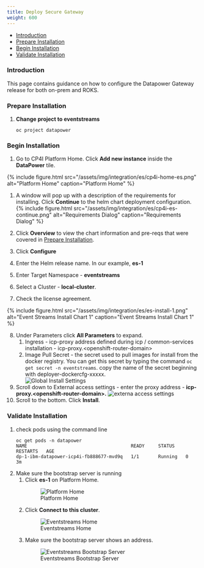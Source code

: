 ```yaml
---
title: Deploy Secure Gateway
weight: 600
---
```


- [Introduction](#introduction)
- [Prepare Installation](#prepare-installation)
- [Begin Installation](#begin-installation)
- [Validate Installation](#validate-installation)

### Introduction
This page contains guidance on how to configure the Datapower Gateway release for both on-prem and ROKS.

### Prepare Installation

1. **Change project to eventstreams**
   ```
   oc project datapower
   ```

### Begin Installation  
1. Go to CP4I Platform Home. Click **Add new instance** inside the **DataPower** tile.  

{%
  include figure.html
  src="/assets/img/integration/es/cp4i-home-es.png"
  alt="Platform Home"
  caption="Platform Home"
%}  

1. A window will pop up with a description of the requirements for installing. Click **Continue** to the helm chart deployment configuration.  
  {%
    include figure.html
    src="/assets/img/integration/es/cp4i-es-continue.png"
    alt="Requirements Dialog"
    caption="Requirements Dialog"
  %}
   
2. Click **Overview** to view the chart information and pre-reqs that were covered in [Prepare Installation](#prepare-installation).
3. Click **Configure**
4. Enter the Helm release name. In our example, **es-1**
5. Enter Target Namespace - **eventstreams**
6. Select a Cluster - **local-cluster**.
7. Check the license agreement.  
  
  {%
    include figure.html
    src="/assets/img/integration/es/es-install-1.png"
    alt="Event Streams Install Chart 1"
    caption="Event Streams Install Chart 1"
  %}

8. Under Parameters click **All Parameters** to expand. 
   1. Ingress - icp-proxy address defined during icp / common-services installation - icp-proxy.\<openshift-router-domain>  
   2. Image Pull Secret - the secret used to pull images for install from the docker registry. You can get this secret by typing the command `oc get secret -n eventstreams`. copy the name of the secret beginning with deployer-dockercfg-xxxxx.  
   ![Global Install Settings]({{site.github.url}}/assets/img/integration/es/cp4i-es-install-2.png)
9.  Scroll down to External access settings - enter the proxy address - **icp-proxy.\<openshift-router-domain>.**
    ![externa access settings]({site.github.url}/assets/img/integration/es/es-install-3.png)
10. Scroll to the bottom. Click **Install**.

### Validate Installation  
1. check pods using the command line
   ```
   oc get pods -n datapower
   NAME                                      READY     STATUS    RESTARTS   AGE
   dp-1-ibm-datapower-icp4i-fb888677-mvd9q   1/1       Running   0          3m
   ```
2. Make sure the bootstrap server is running
   1. Click **es-1** on Platform Home.  
      <figure class="figure">
        <img class="figure__image {% unless include.border == false %}figure__image--border{% endunless %} {% unless include.lightbox == false %}figure__image--lightbox{% endunless %}"
            src="{{ site.github.url }}/assets/img/integration/es/es-1-platform-home.png"
            alt="Platform Home">
        <figcaption class="figure__caption">
          Platform Home
        </figcaption>
      </figure> 
   1. Click **Connect to this cluster**.
      <figure class="figure">
        <img class="figure__image {% unless include.border == false %}figure__image--border{% endunless %} {% unless include.lightbox == false %}figure__image--lightbox{% endunless %}"
            src="{{ site.github.url }}/assets/img/integration/es/es-1-home.png"
            alt="Eventstreams Home">
        <figcaption class="figure__caption">
          Eventstreams Home
        </figcaption>
      </figure> 
   2. Make sure the bootstrap server shows an address.  
      <figure class="figure">
        <img class="figure__image {% unless include.border == false %}figure__image--border{% endunless %} {% unless include.lightbox == false %}figure__image--lightbox{% endunless %}"
            src="{{ site.github.url }}/assets/img/integration/es/es-bootstrap-server.png"
            alt="Eventstreams Bootstrap Server">
        <figcaption class="figure__caption">
          Eventstreams Bootstrap Server
        </figcaption>
      </figure>